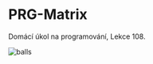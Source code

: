 # PRG-Matrix

Domácí úkol na programování, Lekce 108.

![balls](https://media1.tenor.com/m/eCSi3qjMJkAAAAAd/mark-zuckerberg-scp.gif)